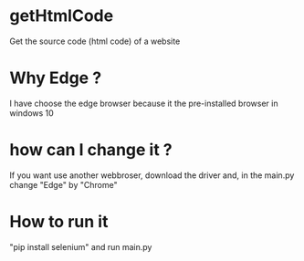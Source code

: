 # getHtmlCode
Get the source code (html code) of a website

# Why Edge ?

I have choose the edge browser because it the pre-installed browser in windows 10

# how can I change it ?

If you want use another webbroser, download the driver and, in the main.py change "Edge" by "Chrome"

# How to run it

"pip install selenium" and run main.py
